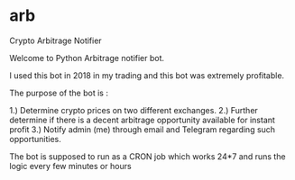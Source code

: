 # arb
Crypto Arbitrage Notifier

Welcome to Python Arbitrage notifier bot.

I used this bot in 2018 in my trading and this bot was extremely profitable.

The purpose of the bot is :

1.) Determine crypto prices on two different exchanges.
2.) Further determine if there is a decent arbitrage opportunity available for instant profit
3.) Notify admin (me) through email and Telegram regarding such opportunities.

The bot is supposed to run as a CRON job which works 24*7 and runs the logic every few minutes or hours

